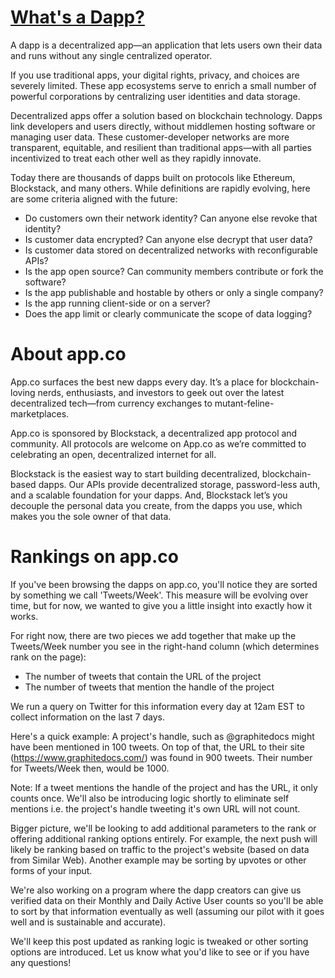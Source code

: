 # [What's a Dapp?](/whats-a-dapp)

A dapp is a decentralized app—an application that lets users own their data and runs without any single centralized operator.

If you use traditional apps, your digital rights, privacy, and choices are severely limited. These app ecosystems serve to enrich a small number of powerful corporations by centralizing user identities and data storage.

Decentralized apps offer a solution based on blockchain technology. Dapps link developers and users directly, without middlemen hosting software or managing user data. These customer-developer networks are more transparent, equitable, and resilient than traditional apps—with all parties incentivized to treat each other well as they rapidly innovate.

Today there are thousands of dapps built on protocols like Ethereum, Blockstack, and many others. While definitions are rapidly evolving, here are some criteria aligned with the future:

* Do customers own their network identity? Can anyone else revoke that identity?
* Is customer data encrypted? Can anyone else decrypt that user data?
* Is customer data stored on decentralized networks with reconfigurable APIs?
* Is the app open source? Can community members contribute or fork the software?
* Is the app publishable and hostable by others or only a single company?
* Is the app running client-side or on a server?
* Does the app limit or clearly communicate the scope of data logging?

# About app.co

App.co surfaces the best new dapps every day. It’s a place for blockchain-loving nerds, enthusiasts, and investors to geek out over the latest decentralized tech—from currency exchanges to mutant-feline-marketplaces.

App.co is sponsored by Blockstack, a decentralized app protocol and community. All protocols are welcome on App.co as we’re committed to celebrating an open, decentralized internet for all.

Blockstack is the easiest way to start building decentralized, blockchain-based dapps. Our APIs provide decentralized storage, password-less auth, and a scalable foundation for your dapps. And, Blockstack let’s you decouple the personal data you create, from the dapps you use, which makes you the sole owner of that data.

# Rankings on app.co

If you've been browsing the dapps on app.co, you'll notice they are sorted by something we call 'Tweets/Week'. This measure will be evolving over time, but for now, we wanted to give you a little insight into exactly how it works.

For right now, there are two pieces we add together that make up the Tweets/Week number you see in the right-hand column (which determines rank on the page):

* The number of tweets that contain the URL of the project
* The number of tweets that mention the handle of the project

We run a query on Twitter for this information every day at 12am EST to collect information on the last 7 days.

Here's a quick example: A project's handle, such as @graphitedocs might have been mentioned in 100 tweets. On top of that, the URL to their site (https://www.graphitedocs.com/) was found in 900 tweets. Their number for Tweets/Week then, would be 1000.

Note: If a tweet mentions the handle of the project and has the URL, it only counts once. We'll also be introducing logic shortly to eliminate self mentions i.e. the project's handle tweeting it's own URL will not count.

Bigger picture, we'll be looking to add additional parameters to the rank or offering additional ranking options entirely. For example, the next push will likely be ranking based on traffic to the project's website (based on data from Similar Web). Another example may be sorting by upvotes or other forms of your input.

We're also working on a program where the dapp creators can give us verified data on their Monthly and Daily Active User counts so you'll be able to sort by that information eventually as well (assuming our pilot with it goes well and is sustainable and accurate).

We'll keep this post updated as ranking logic is tweaked or other sorting options are introduced. Let us know what you'd like to see or if you have any questions!

